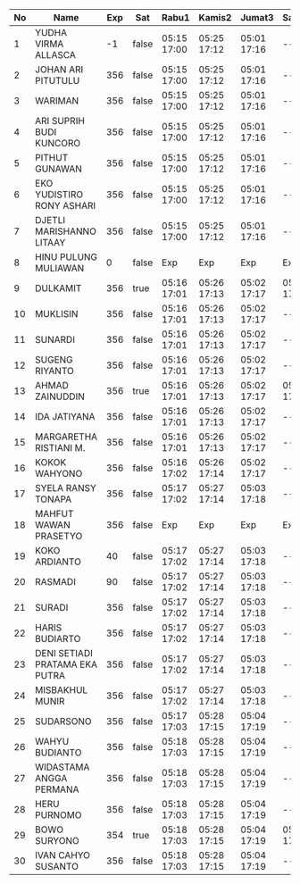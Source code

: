| No | Name | Exp | Sat | Rabu1 | Kamis2 | Jumat3 | Sabtu4 | Senin6 | Selasa7 | Rabu8 | Kamis9 | Jumat10 | Sabtu11 | Senin13 | Selasa14 | Rabu15 | Kamis16 | Jumat17 | Sabtu18 | Senin20 | Selasa21 | Rabu22 | Kamis23 | Jumat24 | Sabtu25 | Senin27 | Selasa28 | Rabu29 | Kamis30 | Jumat31 |
|-----|-----|-----|-----|-----|-----|-----|-----|-----|-----|-----|-----|-----|-----|-----|-----|-----|-----|-----|-----|-----|-----|-----|-----|-----|-----|-----|-----|-----|-----|-----|
| 1 | YUDHA VIRMA ALLASCA | -1 | false | 05:15 17:00 | 05:25 17:12 | 05:01 17:16 | -- | 05:05 17:02 | 05:27 17:25 | 05:21 17:06 | 05:29 17:03 | 05:24 17:15 | -- | 05:13 17:28 | 05:09 17:11 | 05:06 17:07 | 05:05 17:29 | 05:20 17:22 | -- | 05:01 17:10 | 05:00 17:02 | 05:29 17:13 | 05:02 17:09 | 05:29 17:29 | -- | 05:08 17:12 | 05:22 17:19 | 05:06 17:29 | 05:07 17:00 | 05:27 17:17 |
| 2 | JOHAN ARI PITUTULU | 356 | false | 05:15 17:00 | 05:25 17:12 | 05:01 17:16 | -- | 05:05 17:02 | 05:27 17:25 | 05:21 17:06 | 05:29 17:03 | 05:24 17:15 | -- | 05:13 17:28 | 05:09 17:11 | 05:06 17:07 | 05:05 17:29 | 05:20 17:22 | -- | 05:01 17:10 | 05:00 17:02 | 05:29 17:13 | 05:02 17:09 | 05:29 17:29 | -- | 05:08 17:12 | 05:22 17:19 | 05:06 17:29 | 05:07 17:00 | 05:27 17:17 |
| 3 | WARIMAN | 356 | false | 05:15 17:00 | 05:25 17:12 | 05:01 17:16 | -- | 05:05 17:02 | 05:27 17:25 | 05:21 17:06 | 05:29 17:03 | 05:24 17:15 | -- | 05:13 17:28 | 05:09 17:11 | 05:06 17:07 | 05:05 17:29 | 05:20 17:22 | -- | 05:01 17:10 | 05:00 17:02 | 05:29 17:13 | 05:02 17:09 | 05:29 17:29 | -- | 05:08 17:12 | 05:22 17:19 | 05:06 17:29 | 05:07 17:00 | 05:27 17:17 |
| 4 | ARI SUPRIH BUDI KUNCORO | 356 | false | 05:15 17:00 | 05:25 17:12 | 05:01 17:16 | -- | 05:05 17:02 | 05:27 17:25 | 05:21 17:06 | 05:29 17:03 | 05:24 17:15 | -- | 05:13 17:28 | 05:09 17:11 | 05:06 17:07 | 05:05 17:29 | 05:20 17:22 | -- | 05:01 17:10 | 05:00 17:02 | 05:29 17:13 | 05:02 17:09 | 05:29 17:29 | -- | 05:08 17:12 | 05:22 17:19 | 05:06 17:29 | 05:07 17:00 | 05:27 17:17 |
| 5 | PITHUT GUNAWAN | 356 | false | 05:15 17:00 | 05:25 17:12 | 05:01 17:16 | -- | 05:05 17:02 | 05:27 17:25 | 05:21 17:06 | 05:29 17:03 | 05:24 17:15 | -- | 05:13 17:28 | 05:09 17:11 | 05:06 17:07 | 05:05 17:29 | 05:20 17:22 | -- | 05:01 17:10 | 05:00 17:02 | 05:29 17:13 | 05:02 17:09 | 05:29 17:29 | -- | 05:08 17:13 | 05:22 17:19 | 05:06 17:29 | 05:07 17:00 | 05:27 17:17 |
| 6 | EKO YUDISTIRO RONY ASHARI | 356 | false | 05:15 17:00 | 05:25 17:12 | 05:01 17:16 | -- | 05:05 17:02 | 05:27 17:25 | 05:21 17:06 | 05:29 17:03 | 05:24 17:15 | -- | 05:13 17:28 | 05:09 17:11 | 05:06 17:07 | 05:05 17:29 | 05:20 17:22 | -- | 05:01 17:10 | 05:00 17:02 | 05:29 17:13 | 05:02 17:09 | 05:29 17:29 | -- | 05:08 17:13 | 05:22 17:19 | 05:06 17:29 | 05:07 17:00 | 05:27 17:17 |
| 7 | DJETLI MARISHANNO LITAAY | 356 | false | 05:15 17:00 | 05:25 17:12 | 05:01 17:16 | -- | 05:05 17:02 | 05:27 17:25 | 05:21 17:06 | 05:29 17:03 | 05:24 17:15 | -- | 05:13 17:28 | 05:09 17:12 | 05:06 17:07 | 05:05 17:29 | 05:20 17:22 | -- | 05:01 17:10 | 05:00 17:02 | 05:30 17:13 | 05:02 17:09 | 05:29 17:29 | -- | 05:08 17:13 | 05:22 17:19 | 05:06 17:29 | 05:07 17:00 | 05:27 17:17 |
| 8 | HINU PULUNG MULIAWAN | 0 | false | Exp | Exp | Exp | Exp | Exp | Exp | Exp | Exp | Exp | Exp | Exp | Exp | Exp | Exp | Exp | Exp | Exp | Exp | Exp | Exp | Exp | Exp | Exp | Exp | Exp | Exp | Exp |
| 9 | DULKAMIT | 356 | true | 05:16 17:01 | 05:26 17:13 | 05:02 17:17 | 05:15 17:17 | 05:06 17:03 | 05:28 17:26 | 05:22 17:07 | 05:30 17:04 | 05:25 17:16 | 05:07 17:27 | 05:14 17:29 | 05:10 17:12 | 05:07 17:08 | 05:06 17:30 | 05:21 17:23 | 05:14 17:26 | 05:02 17:11 | 05:01 17:03 | 05:30 17:14 | 05:03 17:10 | 05:30 17:30 | 05:05 17:13 | 05:09 17:13 | 05:23 17:20 | 05:07 17:30 | 05:08 17:01 | 05:28 17:18 |
| 10 | MUKLISIN | 356 | false | 05:16 17:01 | 05:26 17:13 | 05:02 17:17 | -- | 05:06 17:03 | 05:28 17:26 | 05:22 17:07 | 05:30 17:04 | 05:25 17:16 | -- | 05:14 17:29 | 05:10 17:12 | 05:07 17:08 | 05:06 17:30 | 05:21 17:23 | -- | 05:02 17:11 | 05:01 17:03 | 05:30 17:14 | 05:03 17:10 | 05:30 17:30 | -- | 05:09 17:13 | 05:23 17:20 | 05:07 17:30 | 05:08 17:01 | 05:28 17:18 |
| 11 | SUNARDI | 356 | false | 05:16 17:01 | 05:26 17:13 | 05:02 17:17 | -- | 05:06 17:03 | 05:28 17:26 | 05:22 17:07 | 05:30 17:04 | 05:25 17:16 | -- | 05:14 17:29 | 05:10 17:12 | 05:07 17:08 | 05:06 17:30 | 05:21 17:23 | -- | 05:02 17:11 | 05:01 17:03 | 05:30 17:14 | 05:03 17:10 | 05:30 17:30 | -- | 05:09 17:14 | 05:23 17:20 | 05:07 17:30 | 05:08 17:01 | 05:28 17:18 |
| 12 | SUGENG RIYANTO | 356 | false | 05:16 17:01 | 05:26 17:13 | 05:02 17:17 | -- | 05:06 17:03 | 05:28 17:26 | 05:22 17:07 | 05:30 17:04 | 05:25 17:16 | -- | 05:14 17:29 | 05:10 17:12 | 05:07 17:08 | 05:06 17:30 | 05:21 17:23 | -- | 05:02 17:11 | 05:01 17:03 | 05:30 17:14 | 05:03 17:10 | 05:30 17:30 | -- | 05:09 17:14 | 05:23 17:20 | 05:07 17:30 | 05:08 17:01 | 05:28 17:18 |
| 13 | AHMAD ZAINUDDIN | 356 | true | 05:16 17:01 | 05:26 17:13 | 05:02 17:17 | 05:15 17:17 | 05:06 17:03 | 05:28 17:26 | 05:22 17:07 | 05:30 17:04 | 05:25 17:16 | 05:07 17:27 | 05:14 17:29 | 05:10 17:12 | 05:07 17:08 | 05:06 17:30 | 05:21 17:23 | 05:14 17:26 | 05:02 17:11 | 05:01 17:03 | 05:30 17:14 | 05:03 17:10 | 05:30 17:30 | 05:05 17:13 | 05:09 17:14 | 05:23 17:20 | 05:07 17:30 | 05:08 17:01 | 05:28 17:18 |
| 14 | IDA JATIYANA | 356 | false | 05:16 17:01 | 05:26 17:13 | 05:02 17:17 | -- | 05:06 17:03 | 05:28 17:26 | 05:22 17:07 | 05:30 17:04 | 05:25 17:16 | -- | 05:14 17:29 | 05:10 17:12 | 05:07 17:08 | 05:06 17:30 | 05:21 17:23 | -- | 05:02 17:11 | 05:01 17:03 | 05:30 17:14 | 05:03 17:10 | 05:30 17:30 | -- | 05:09 17:15 | 05:23 17:20 | 05:07 17:30 | 05:08 17:01 | 05:28 17:18 |
| 15 | MARGARETHA RISTIANI M. | 356 | false | 05:16 17:01 | 05:26 17:13 | 05:02 17:17 | -- | 05:06 17:03 | 05:28 17:26 | 05:22 17:07 | 05:30 17:04 | 05:25 17:16 | -- | 05:14 17:29 | 05:10 17:12 | 05:07 17:08 | 05:06 17:30 | 05:21 17:23 | -- | 05:02 17:11 | 05:01 17:03 | 05:30 17:14 | 05:03 17:10 | 05:30 17:30 | -- | 05:09 17:15 | 05:23 17:20 | 05:07 17:30 | 05:08 17:01 | 05:28 17:18 |
| 16 | KOKOK WAHYONO | 356 | false | 05:16 17:02 | 05:26 17:14 | 05:02 17:17 | -- | 05:06 17:03 | 05:28 17:26 | 05:22 17:07 | 05:30 17:05 | 05:25 17:16 | -- | 05:14 17:30 | 05:11 17:13 | 05:07 17:08 | 05:06 17:30 | 05:21 17:23 | -- | 05:02 17:11 | 05:01 17:03 | 05:31 17:14 | 05:03 17:10 | 05:30 17:30 | -- | 05:09 17:15 | 05:23 17:20 | 05:07 17:31 | 05:08 17:01 | 05:29 17:18 |
| 17 | SYELA RANSY TONAPA | 356 | false | 05:17 17:02 | 05:27 17:14 | 05:03 17:18 | -- | 05:07 17:04 | 05:29 17:27 | 05:23 17:08 | 05:31 17:05 | 05:26 17:17 | -- | 05:15 17:30 | 05:11 17:13 | 05:08 17:09 | 05:07 17:31 | 05:22 17:24 | -- | 05:03 17:12 | 05:02 17:04 | 05:31 17:15 | 05:04 17:11 | 05:31 17:31 | -- | 05:10 17:15 | 05:24 17:21 | 05:08 17:31 | 05:09 17:02 | 05:29 17:19 |
| 18 | MAHFUT WAWAN PRASETYO | 356 | false | Exp | Exp | Exp | Exp | Exp | Exp | Exp | Exp | Exp | Exp | Exp | Exp | 04:30 16:48 | 05:07 17:31 | 05:22 17:24 | -- | 05:03 17:12 | 05:02 17:04 | 05:31 17:15 | 05:04 17:11 | 05:31 17:31 | -- | 05:10 17:15 | 05:24 17:21 | 05:08 17:31 | 05:09 17:02 | 05:29 17:19 |
| 19 | KOKO ARDIANTO | 40 | false | 05:17 17:02 | 05:27 17:14 | 05:03 17:18 | -- | 05:07 17:04 | 05:29 17:27 | 05:23 17:08 | 05:31 17:05 | 05:26 17:17 | -- | 05:15 17:30 | 05:11 17:13 | 05:08 17:09 | 05:07 17:31 | 05:22 17:24 | -- | 05:03 17:12 | 05:02 17:04 | 05:31 17:15 | 05:04 17:11 | 05:31 17:31 | -- | 05:10 17:15 | 05:24 17:21 | 05:08 17:31 | 05:09 17:02 | 05:29 17:19 |
| 20 | RASMADI | 90 | false | 05:17 17:02 | 05:27 17:14 | 05:03 17:18 | -- | 05:07 17:04 | 05:29 17:27 | 05:23 17:08 | 05:31 17:05 | 05:26 17:17 | -- | 05:15 17:30 | 05:11 17:13 | 05:08 17:09 | 05:07 17:31 | 05:22 17:24 | -- | 05:03 17:12 | 05:02 17:04 | 05:31 17:15 | 05:04 17:11 | 05:31 17:31 | -- | 05:10 17:16 | 05:24 17:21 | 05:08 17:31 | 05:09 17:02 | 05:29 17:19 |
| 21 | SURADI | 356 | false | 05:17 17:02 | 05:27 17:14 | 05:03 17:18 | -- | 05:07 17:04 | 05:29 17:27 | 05:23 17:08 | 05:31 17:05 | 05:26 17:17 | -- | 05:15 17:30 | 05:11 17:13 | 05:08 17:09 | 05:07 17:31 | 05:22 17:24 | -- | 05:03 17:12 | 05:02 17:04 | 05:31 17:15 | 05:04 17:11 | 05:31 17:31 | -- | 05:10 17:16 | 05:24 17:21 | 05:08 17:31 | 05:09 17:02 | 05:29 17:19 |
| 22 | HARIS BUDIARTO | 356 | false | 05:17 17:02 | 05:27 17:14 | 05:03 17:18 | -- | 05:07 17:04 | 05:29 17:27 | 05:23 17:08 | 05:31 17:05 | 05:26 17:17 | -- | 05:15 17:30 | 05:11 17:13 | 05:08 17:09 | 05:07 17:31 | 05:22 17:24 | -- | 05:03 17:12 | 05:02 17:04 | 05:31 17:15 | 05:04 17:11 | 05:31 17:31 | -- | 05:10 17:16 | 05:24 17:21 | 05:08 17:31 | 05:09 17:02 | 05:29 17:19 |
| 23 | DENI SETIADI PRATAMA EKA PUTRA | 356 | false | 05:17 17:02 | 05:27 17:14 | 05:03 17:18 | -- | 05:07 17:04 | 05:29 17:27 | 05:23 17:08 | 05:31 17:05 | 05:26 17:17 | -- | 05:15 17:30 | 05:11 17:13 | 05:08 17:09 | 05:07 17:31 | 05:22 17:24 | -- | 05:03 17:12 | 05:02 17:04 | 05:31 17:15 | 05:04 17:11 | 05:31 17:31 | -- | 05:10 17:16 | 05:24 17:21 | 05:08 17:31 | 05:09 17:02 | 05:29 17:19 |
| 24 | MISBAKHUL MUNIR | 356 | false | 05:17 17:02 | 05:27 17:14 | 05:03 17:18 | -- | 05:07 17:04 | 05:29 17:27 | 05:23 17:08 | 05:31 17:05 | 05:26 17:18 | -- | 05:15 17:30 | 05:11 17:13 | 05:08 17:10 | 05:08 17:32 | 05:23 17:25 | -- | 05:04 17:13 | 05:03 17:05 | 05:32 17:16 | 05:05 17:12 | 05:32 17:32 | -- | 05:11 17:16 | 05:25 17:22 | 05:09 17:32 | 05:10 17:03 | 05:30 17:20 |
| 25 | SUDARSONO | 356 | false | 05:17 17:03 | 05:28 17:15 | 05:04 17:19 | -- | 05:08 17:05 | 05:30 17:28 | 05:24 17:09 | 05:32 17:06 | 05:27 17:18 | -- | 05:16 17:31 | 05:12 17:14 | 05:09 17:10 | 05:08 17:32 | 05:23 17:25 | -- | 05:04 17:13 | 05:03 17:05 | 05:32 17:16 | 05:05 17:12 | 05:32 17:32 | -- | 05:11 17:17 | 05:25 17:22 | 05:09 17:32 | 05:10 17:03 | 05:30 17:20 |
| 26 | WAHYU BUDIANTO | 356 | false | 05:18 17:03 | 05:28 17:15 | 05:04 17:19 | -- | 05:08 17:05 | 05:30 17:28 | 05:24 17:09 | 05:32 17:06 | 05:27 17:18 | -- | 05:16 17:31 | 05:12 17:14 | 05:09 17:10 | 05:08 17:32 | 05:23 17:25 | -- | 05:04 17:13 | 05:03 17:05 | 05:32 17:16 | 05:05 17:12 | 05:32 17:32 | -- | 05:11 17:17 | 05:25 17:22 | 05:09 17:32 | 05:10 17:03 | 05:30 17:20 |
| 27 | WIDASTAMA ANGGA PERMANA | 356 | false | 05:18 17:03 | 05:28 17:15 | 05:04 17:19 | -- | 05:08 17:05 | 05:30 17:28 | 05:24 17:09 | 05:32 17:06 | 05:27 17:18 | -- | 05:16 17:31 | 05:12 17:14 | 05:09 17:10 | 05:08 17:32 | 05:23 17:25 | -- | 05:04 17:13 | 05:03 17:05 | 05:32 17:16 | 05:05 17:12 | 05:32 17:32 | -- | 05:11 17:17 | 05:25 17:22 | 05:09 17:32 | 05:10 17:03 | 05:30 17:20 |
| 28 | HERU PURNOMO | 356 | false | 05:18 17:03 | 05:28 17:15 | 05:04 17:19 | -- | 05:08 17:05 | 05:30 17:28 | 05:24 17:09 | 05:32 17:06 | 05:27 17:18 | -- | 05:16 17:31 | 05:12 17:14 | 05:09 17:10 | 05:08 17:32 | 05:23 17:25 | -- | 05:04 17:13 | 05:03 17:05 | 05:32 17:16 | 05:05 17:12 | 05:32 17:32 | -- | 05:11 17:17 | 05:25 17:22 | 05:09 17:32 | 05:10 17:03 | 05:30 17:20 |
| 29 | BOWO SURYONO | 354 | true | 05:18 17:03 | 05:28 17:15 | 05:04 17:19 | 05:15 17:17 | 05:08 17:05 | 05:30 17:28 | 05:24 17:09 | 05:32 17:06 | 05:27 17:18 | 05:07 17:27 | 05:16 17:31 | 05:12 17:14 | 05:09 17:10 | 05:08 17:32 | 05:23 17:25 | 05:14 17:26 | 05:04 17:13 | 05:03 17:05 | 05:32 17:16 | 05:05 17:12 | 05:32 17:32 | 05:05 17:13 | 05:11 17:18 | 05:25 17:22 | 05:09 17:32 | 05:10 17:03 | 05:30 17:20 |
| 30 | IVAN CAHYO SUSANTO | 356 | false | 05:18 17:03 | 05:28 17:15 | 05:04 17:19 | -- | 05:08 17:05 | 05:30 17:28 | 05:24 17:09 | 05:32 17:06 | 05:27 17:18 | -- | 05:16 17:31 | 05:12 17:14 | 05:09 17:10 | 05:08 17:32 | 05:23 17:25 | -- | 05:04 17:13 | 05:03 17:05 | 05:32 17:16 | 05:05 17:12 | 05:32 17:32 | -- | 05:11 17:18 | 05:25 17:22 | 05:09 17:32 | 05:10 17:03 | 05:30 17:20 |
